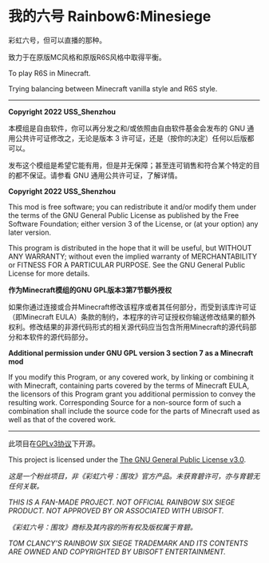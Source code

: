 # 我的六号 Rainbow6:Minesiege

彩虹六号，但可以直播的那种。

致力于在原版MC风格和原版R6S风格中取得平衡。

To play R6S in Minecraft.

Trying balancing between Minecraft vanilla style and R6S style.

---

**Copyright 2022 USS_Shenzhou**

本模组是自由软件，你可以再分发之和/或依照由自由软件基金会发布的 GNU 通用公共许可证修改之，无论是版本 3 许可证，还是（按你的决定）任何以后版都可以。

发布这个模组是希望它能有用，但是并无保障；甚至连可销售和符合某个特定的目的都不保证。请参看 GNU 通用公共许可证，了解详情。

**Copyright 2022 USS_Shenzhou**

This mod is free software; you can redistribute it and/or modify them under the terms of the GNU General Public License as published by the Free Software Foundation; either version 3 of the License, or (at your option) any later version.

This program is distributed in the hope that it will be useful, but WITHOUT ANY WARRANTY; without even the implied warranty of MERCHANTABILITY or FITNESS FOR A PARTICULAR PURPOSE. See the GNU General Public License for more details.

**作为Minecraft模组的GNU GPL版本3第7节额外授权**

如果你通过连接或合并Minecraft修改该程序或者其任何部分，而受到该库许可证（即Minecraft EULA）条款的制约，本程序的许可证授权你输送修改结果的额外权利。修改结果的非源代码形式的相关源代码应当包含所用Minecraft的源代码部分和本软件的源代码部分。

**Additional permission under GNU GPL version 3 section 7 as a Minecraft mod**

If you modify this Program, or any covered work, by linking or combining it with Minecraft, containing parts covered by the terms of Minecraft EULA, the licensors of this Program grant you additional permission to convey the resulting work. Corresponding Source for a non-source form of such a combination shall include the source code for the parts of Minecraft used as well as that of the covered work.

---

此项目在[GPLv3协议](https://www.gnu.org/licenses/gpl-3.0.en.html)下开源。

This project is licensed under the [The GNU General Public License v3.0](https://www.gnu.org/licenses/gpl-3.0.en.html).

*这是一个粉丝项目，非《彩虹六号：围攻》官方产品。未获育碧许可，亦与育碧无任何关联。*

*THIS IS A FAN-MADE PROJECT. NOT OFFICIAL RAINBOW SIX SIEGE PRODUCT. NOT APPROVED BY OR ASSOCIATED WITH UBISOFT.*

*《彩虹六号：围攻》商标及其内容的所有权及版权属于育碧。*

*TOM CLANCY'S RAINBOW SIX SIEGE TRADEMARK AND ITS CONTENTS ARE OWNED AND COPYRIGHTED BY UBISOFT ENTERTAINMENT.*